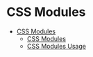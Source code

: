 # CSS Modules

* [CSS Modules](cssModules.md)
  * [CSS Modules](cssModules-README.md)
  * [CSS Modules Usage](cssModules-usage.md)